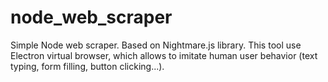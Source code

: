 # node_web_scraper
Simple Node web scraper. Based on Nightmare.js library. This tool use Electron virtual browser, which allows to imitate human user behavior (text typing, form filling, button clicking...).
